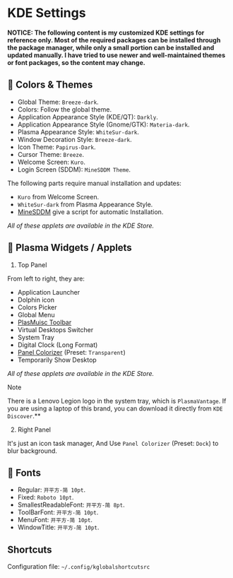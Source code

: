 # KDE Settings

**NOTICE: The following content is my customized KDE settings for reference only. Most of the required packages can be installed through the package manager, while only a small portion can be installed and updated manually. I have tried to use newer and well-maintained themes or font packages, so the content may change.**

## 🎨 Colors & Themes

- Global Theme: `Breeze-dark`.
- Colors: Follow the global theme.
- Application Appearance Style (KDE/QT): `Darkly`.
- Application Appearance Style (Gnome/GTK): `Materia-dark`.
- Plasma Appearance Style: `WhiteSur-dark`.
- Window Decoration Style: `Breeze-dark`.
- Icon Theme: `Papirus-Dark`.
- Cursor Theme: `Breeze`.
- Welcome Screen: `Kuro`.
- Login Screen (SDDM): `MineSDDM Theme`.

The following parts require manual installation and updates:

- `Kuro` from Welcome Screen.
- `WhiteSur-dark` from Plasma Appearance Style.
- [MineSDDM](https://github.com/Lxtharia/double-minegrub-menu) give a script for automatic Installation.

*All of these applets are available in the KDE Store.*

## 🧩 Plasma Widgets / Applets

1. Top Panel

From left to right, they are:

- Application Launcher
- Dolphin icon
- Colors Picker
- Global Menu
- [PlasMuisc Toolbar](https://github.com/ccatterina/plasmusic-toolbar)
- Virtual Desktops Switcher
- System Tray
- Digital Clock (Long Format)
- [Panel Colorizer](https://github.com/luisbocanegra/plasma-panel-colorizer) (Preset: `Transparent`)
- Temporarily Show Desktop

*All of these applets are available in the KDE Store.*

> [!NOTE]
> There is a Lenovo Legion logo in the system tray, which is `PlasmaVantage`. If you are using a laptop of this brand, you can download it directly from `KDE Discover`.**

2. Right Panel

It's just an icon task manager, And Use `Panel Colorizer` (Preset: `Dock`) to blur background.

## 🔡 Fonts

- Regular: `开平方-简 10pt`.
- Fixed: `Roboto 10pt`.
- SmallestReadableFont: `开平方-简 8pt`.
- ToolBarFont: `开平方-简 10pt`.
- MenuFont: `开平方-简 10pt`.
- WindowTitle: `开平方-简 10pt`.

## Shortcuts

Configuration file: `~/.config/kglobalshortcutsrc`
